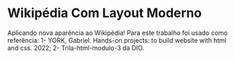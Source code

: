 # Wikipédia  Com Layout Moderno
Aplicando nova aparência ao Wikipédia! 
Para este trabalho foi usado como referência: 
1- YORK, Gabriel. Hands-on projects: to build website with html and css. 2022;
2- Trila-html-modulo-3 da DIO.
